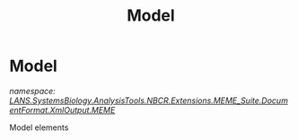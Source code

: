 ﻿---
title: Model
---

# Model
_namespace: [LANS.SystemsBiology.AnalysisTools.NBCR.Extensions.MEME_Suite.DocumentFormat.XmlOutput.MEME](N-LANS.SystemsBiology.AnalysisTools.NBCR.Extensions.MEME_Suite.DocumentFormat.XmlOutput.MEME.html)_

Model elements




